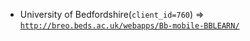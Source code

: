  - University of Bedfordshire(`client_id=760`) => [`http://breo.beds.ac.uk/webapps/Bb-mobile-BBLEARN/`](http://breo.beds.ac.uk/webapps/Bb-mobile-BBLEARN/)
